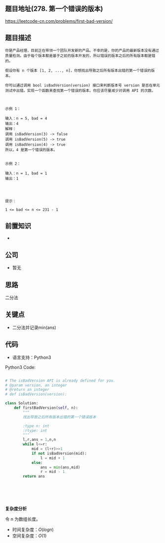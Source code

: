 
## 题目地址(278. 第一个错误的版本)

https://leetcode-cn.com/problems/first-bad-version/

## 题目描述

```
你是产品经理，目前正在带领一个团队开发新的产品。不幸的是，你的产品的最新版本没有通过质量检测。由于每个版本都是基于之前的版本开发的，所以错误的版本之后的所有版本都是错的。

假设你有 n 个版本 [1, 2, ..., n]，你想找出导致之后所有版本出错的第一个错误的版本。

你可以通过调用 bool isBadVersion(version) 接口来判断版本号 version 是否在单元测试中出错。实现一个函数来查找第一个错误的版本。你应该尽量减少对调用 API 的次数。

 

示例 1：

输入：n = 5, bad = 4
输出：4
解释：
调用 isBadVersion(3) -> false 
调用 isBadVersion(5) -> true 
调用 isBadVersion(4) -> true
所以，4 是第一个错误的版本。


示例 2：

输入：n = 1, bad = 1
输出：1


 

提示：

1 <= bad <= n <= 231 - 1
```

## 前置知识

- 

## 公司

- 暂无

## 思路
二分法

## 关键点

-  二分法并记录min(ans)

## 代码

- 语言支持：Python3

Python3 Code:

```python

# The isBadVersion API is already defined for you.
# @param version, an integer
# @return an integer
# def isBadVersion(version):

class Solution:
    def firstBadVersion(self, n):
        """
        找出导致之后所有版本出错的第一个错误版本

        :type n: int
        :rtype: int
        """
        l,r,ans = 1,n,n
        while l<=r:
            mid = (l+r)>>1
            if not isBadVersion(mid):
                l = mid + 1
            else:
                ans = min(ans,mid)
                r = mid - 1
        return ans 

    

        



```


**复杂度分析**

令 n 为数组长度。

- 时间复杂度：$O(logn)$
- 空间复杂度：$O(1)$
